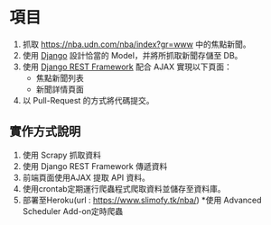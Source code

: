 # 項目
1. 抓取 https://nba.udn.com/nba/index?gr=www 中的焦點新聞。
2. 使用 [Django](https://www.djangoproject.com/) 設計恰當的 Model，并將所抓取新聞存儲至 DB。
3. 使用 [Django REST Framework](http://www.django-rest-framework.org/) 配合 AJAX 實現以下頁面：
	 * 焦點新聞列表
	 * 新聞詳情頁面
4. 以 Pull-Request 的方式將代碼提交。
	
## 實作方式說明
1. 使用 Scrapy 抓取資料
2. 使用 Django REST Framework 傳遞資料
3. 前端頁面使用AJAX 提取 API 資料。
4. 使用crontab定期運行爬蟲程式爬取資料並儲存至資料庫。
5. 部署至Heroku(url : https://www.slimofy.tk/nba/)
    *使用 Advanced Scheduler   Add-on定時爬蟲